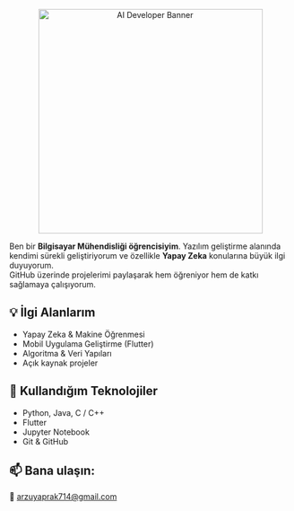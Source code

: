 

<p align="center">
  <img src="https://github.com/user-attachments/assets/e0d27977-0923-4255-a787-c2b2358860fe" alt="AI Developer Banner" width="400"/>
</p>

Ben bir **Bilgisayar Mühendisliği öğrencisiyim**. Yazılım geliştirme alanında kendimi sürekli geliştiriyorum ve özellikle **Yapay Zeka** konularına büyük ilgi duyuyorum.  
GitHub üzerinde projelerimi paylaşarak hem öğreniyor hem de katkı sağlamaya çalışıyorum.

## 💡 İlgi Alanlarım
- Yapay Zeka & Makine Öğrenmesi
- Mobil Uygulama Geliştirme (Flutter)
- Algoritma & Veri Yapıları
- Açık kaynak projeler

## 🧰 Kullandığım Teknolojiler
- Python, Java, C / C++
- Flutter
- Jupyter Notebook
- Git & GitHub

## 📫 Bana ulaşın:
📧 arzuyaprak714@gmail.com
